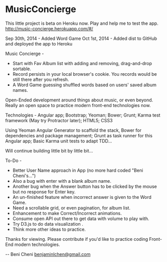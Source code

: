 MusicConcierge
==============

This little project is beta on Heroku now. Play and help me to test the app. 
http://music-concierge.herokuapp.com/#/

Sep 30th, 2014 - Added Word Game
Oct 1st, 2014 - Added dist to GitHub and deployed the app to Heroku

Music Concierge -
- Start with Fav Album list with adding and removing, drag-and-drop sortable.
- Record persists in your local browser's cookie. You records would be still there after you refresh.
- A Word Game guessing shuffled words based on users' saved album names.

Open-Ended development around things about music, or even beyond. Really an open space to practice modern front-end technologies now.

Technologies - Angular app; Bootstrap; Yeoman; Bower; Grunt; Karma test framework (May try Protractor later); HTML5; CSS3

Using Yeoman Angular Generator to scaffold the stack, Bower for dependencies and package management; Grunt as task runner for this Angular app; Basic Karma unit tests to adapt TDD...

Will continue building little bit by little bit...

To-Do -
- Better User Name approach in App (no more hard coded "Beni Cheni's...")
- Also a bug with enter with a blank album name.
- Another bug when the Answer button has to be clicked by the mouse but no response for Enter key. 
- An un-finished feature when incorrect answer is given to the Word Game.
- Need a scrollable grid, or even pagination, for album list.
- Enhancement to make Correct/Incorrect animations.
- Consume open API out there to get data with volume to play with.
- Try D3.js to do data visualization .
- Think more other ideas to practice.

Thanks for viewing. Please contribute if you'd like to practice coding Front-End modern technologies.

-- Beni Cheni
benjaminlchen@gmail.com
